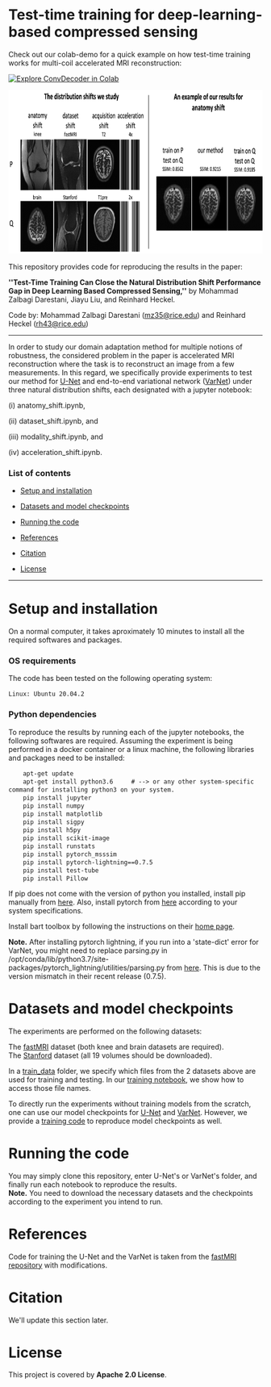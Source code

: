 # Test-time training for deep-learning-based compressed sensing

Check out our colab-demo for a quick example on how test-time training works for multi-coil accelerated MRI reconstruction:

[![Explore ConvDecoder in Colab](https://colab.research.google.com/assets/colab-badge.svg)](https://colab.research.google.com/drive/1S_S1Wp9pHxnR3DMOivaKS6dgHDmweabY#offline=true&sandboxMode=true)<br>

<p align="center"><img src="./summary_.png" width="800" height="325"></p>


This repository provides code for reproducing the results in the paper:

**''Test-Time Training Can Close the Natural Distribution Shift Performance Gap in Deep Learning Based Compressed Sensing,''** by Mohammad Zalbagi Darestani, Jiayu Liu, and Reinhard Heckel.

Code by: Mohammad Zalbagi Darestani (mz35@rice.edu) and Reinhard Heckel (rh43@rice.edu)

***

In order to study our domain adaptation method for multiple notions of robustness, the considered problem in the paper is accelerated MRI reconstruction where the task is to reconstruct an image from a few measurements. In this regard, we specifically provide experiments to test our method for [U-Net](https://github.com/MLI-lab/robustness_interventions_cs/tree/master/unet) and end-to-end variational network ([VarNet](https://github.com/MLI-lab/robustness_interventions_cs/tree/master/varnet)) under three natural distribution shifts, each designated with a jupyter notebook: 

(i) anatomy_shift.ipynb, 

(ii) dataset_shift.ipynb, and

(iii) modality_shift.ipynb, and

(iv) acceleration_shift.ipynb.


### List of contents

* [Setup and installation](#Setup-and-installation) 

* [Datasets and model checkpoints](#Dataset) 

* [Running the code](#Running-the-code) 

* [References](#References) 

* [Citation](#Citation)

* [License](#License)
***


# Setup and installation

On a normal computer, it takes aproximately 10 minutes to install all the required softwares and packages.


### OS requirements

The code has been tested on the following operating system:

	Linux: Ubuntu 20.04.2


### Python dependencies

To reproduce the results by running each of the jupyter notebooks, the following softwares are required. Assuming the experiment is being performed in a docker container or a linux machine, the following libraries and packages need to be installed:


        apt-get update
        apt-get install python3.6     # --> or any other system-specific command for installing python3 on your system.
		pip install jupyter
		pip install numpy
		pip install matplotlib
		pip install sigpy
		pip install h5py
		pip install scikit-image
		pip install runstats
		pip install pytorch_msssim
		pip install pytorch-lightning==0.7.5
		pip install test-tube
		pip install Pillow

If pip does not come with the version of python you installed, install pip manually from [here](https://ehmatthes.github.io/pcc/chapter_12/installing_pip.html). Also, install pytorch from [here](https://pytorch.org/) according to your system specifications. 

Install bart toolbox by following the instructions on their [home page](https://mrirecon.github.io/bart/).

**Note.** After installing pytorch lightning, if you run into a 'state-dict' error for VarNet, you might need to replace parsing.py in /opt/conda/lib/python3.7/site-packages/pytorch_lightning/utilities/parsing.py from [here](https://github.com/PyTorchLightning/PyTorch-Lightning/blob/0.8.1/pytorch_lightning/utilities/parsing.py#L96-L128). This is due to the version mismatch in their recent release (0.7.5).


# Datasets and model checkpoints

The experiments are performed on the following datasets:

The [fastMRI](https://fastmri.org/dataset) dataset (both knee and brain datasets are required). <br>
The [Stanford](http://mridata.org/list?project=Stanford%20Fullysampled%203D%20FSE%20Knees) dataset (all 19 volumes should be downloaded). <br>

In a [train_data](https://github.com/MLI-lab/robustness_interventions_cs/tree/master/unet/train_data) folder, we specify which files from the 2 datasets above are used for training and testing. In our [training notebook](https://github.com/MLI-lab/robustness_interventions_cs/blob/master/unet/train.ipynb), we show how to access those file names.

To directly run the experiments without training models from the scratch, one can use our model checkpoints for [U-Net](https://drive.google.com/uc?id=1Hmm5QvnMD41QlSMx7OMZTbQ4-1g9Twv3&export=download) and [VarNet](https://drive.google.com/uc?id=1aTwIUuF8FadQ-laSzupcXUH9Ah3hXkLD&export=download).
However, we provide a [training code](https://github.com/MLI-lab/robustness_interventions_cs/blob/master/unet/train.ipynb) to reproduce model checkpoints as well.


# Running the code

You may simply clone this repository, enter U-Net's or VarNet's folder, and finally run each notebook to reproduce the results. <br>
**Note.** You need to download the necessary datasets and the checkpoints according to the experiment you intend to run.


# References

Code for training the U-Net and the VarNet is taken from the [fastMRI repository](https://github.com/facebookresearch/fastMRI/tree/master/models/unet) with modifications. <br>


# Citation

We'll update this section later.


# License

This project is covered by **Apache 2.0 License**.

